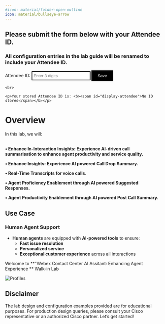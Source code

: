 ```yaml
---
#icon: material/folder-open-outline
icon: material/bullseye-arrow
---
```

<script>
    // Function to initialize and handle form submission
    function setupAttendeeForm() {
        const form = document.getElementById('attendee-form');
        const displayAttendee = document.getElementById('display-attendee');
        const attendeeInput = document.getElementById('attendee');

        // Load stored Attendee ID on page load
        const storedAttendeeID = localStorage.getItem('attendeeID');
        if (storedAttendeeID) {
            attendeeInput.value = storedAttendeeID;
            displayAttendee.textContent = storedAttendeeID;
        }

        // Restrict input to only allow three digits
        attendeeInput.addEventListener('input', function() {
            this.value = this.value.replace(/\D/g, '').slice(0, 3);
        });

        // Handle form submission
        form.addEventListener('submit', function(event) {
            event.preventDefault();
            const attendeeIDInput = attendeeInput.value;

            if (attendeeIDInput && attendeeIDInput.length === 3) {
                // Store the Attendee ID in local storage
                localStorage.setItem('attendeeID', attendeeIDInput);

                // Update the displayed Attendee ID
                displayAttendee.textContent = attendeeIDInput;
            } else {
                alert('Please enter exactly 3 digits.');
            }
        });
    }

    // Wait for the DOM content to be fully loaded
    document.addEventListener('DOMContentLoaded', setupAttendeeForm);
    
    document.addEventListener('DOMContentLoaded', function() {
        const attendeeID = localStorage.getItem('attendeeID') || 'Not Set';
        const attendeePlaceholder = document.getElementById('attendee-id-placeholder');

        if (attendeePlaceholder) {
            attendeePlaceholder.textContent = attendeeID;
        }
    });
</script>

<style>
    /* Style for the button */
    button {
        background-color: black;
        color: white;
        border: none;
        padding: 10px 20px;
        cursor: pointer;
    }

    /* Style for the input element */
    input[type="text"] {
        border: 2px solid black;
        padding: 5px;
    }
</style>

<!-- Markdown content with embedded HTML -->
<div>
    <h2>Please submit the form below with your Attendee ID.</h2> 
    <h3>All configuration entries in the lab guide will be renamed to include your Attendee ID.</h3>
    <form id="attendee-form">
        <label for="attendee">Attendee ID:</label>
        <input type="text" id="attendee" name="attendee" placeholder="Enter 3 digits" required>
        <button type="submit">Save</button>
    </form>

    <br>

    <p>Your stored Attendee ID is: <b><span id="display-attendee">No ID stored</span></b></p>
</div>

# Overview

<!--We will begin with building an Autonomous Agent that will help the contact order flowers for their partner. It could be an anniversary or other occasions. The agent will also capture email address, shipping address, offer choices etc.
We will get the agent to capture and store the booking in a database.
We will then hook it up the voice flow and interact with it.
We will also build Scripted AI Agent to do specific tasks like fetching status of the order.-->

In this lab, we will: <br><br>
<!-- **• Uncover Opportunities:** Analyze current datea to identify key themes, trends, and automation opportunities for improved service efficiency. <br><br>-->
 <!-- **• Integrate Intelligent AI Agents:** Utilize Cisco Autonomous and Scripted AI Agents to build dynamic, context-aware self-service flows that adapt to customer needs in real-time. <br><br>
**• Seamless AI-to-Human Collaboration:** Experience smooth transitions from AI agents to human agents, ensuring continuous context and interaction summaries for effective issue resolution. <br><br>-->
**• Enhance In-Interaction Insights: Experience AI-driven call summarisation to enhance agent productivity and service quality.**

**• Enhance Insights: Experience AI powered Call Drop Summary.**

**• Real-Time Transcripts for voice calls.**

**• Agent Proficiency Enablement through AI powered Suggested Responses.**

**• Agent Productivity Enablement through AI powered Post Call Summary.**

<!--**• Predict Customer Sentiment:** Learn to leverage AI to forecast customer satisfaction (CSAT) based on interaction data, enabling proactive service adjustments and how to use this for proactive customer engagement. <br><br>
**• Utilize Proactive Campaign:** Proactively engage customers through intelligent outreach and dynamic self-service using Webex AI Agents.-->
## Use Case 

<!-- ## Webex AI Agent Design - to order flowers! As easy as that!

Designing a **Webex AI Agent** for 4Flowers, a flower shop, to assist callers to order flowers.

### AI Agent Capabilities

- **Recommending flowers** based on customer preferences or occasions  
- **Collecting order details** for both **standard and custom bouquets**  
- **Calculating total price** in real time  
- **Gathering delivery information**, including **address**, **email**, and **sms number**.
- **BONUS - not part of this lab**
    - Try including **delivery date** - you may need to make changes to the MockAPI database and other related changes in the AI Agent and flows.
- **Order Confirmation will be sent to the email that the contact provides when interacting with the AI agent.**
    - We are using Gmail with OAuth 2.0 to send emails
    - This setup is not part of this lab but if you have questions, we can cover it after the lab.
    - SMS would be the best way but considering the lab tenant we are using has US numbers as MSID, SMS delivery is not 100%
- **Providing order status updates** upon request  
- **Sharing store hours** and relevant **business information**  
- **Transferring to a human agent** when needed - augmenting the human -->

### Human Agent Support

- **Human agents** are equipped with **AI-powered tools** to ensure:
  - **Fast issue resolution**  
  - **Personalized service**  
  - **Exceptional customer experience** across all interactions

<!--## Learning Objectives-->

Welcome to **"Webex Contact Center AI Assitant: Enhancing Agent Experience ** Walk-in Lab

![Profiles](../graphics/NewLab/Overview/1.1.png)

## Disclaimer
The lab design and configuration examples provided are for educational purposes. For production design queries, please consult your Cisco representative or an authorized Cisco partner.
Let’s get started!

